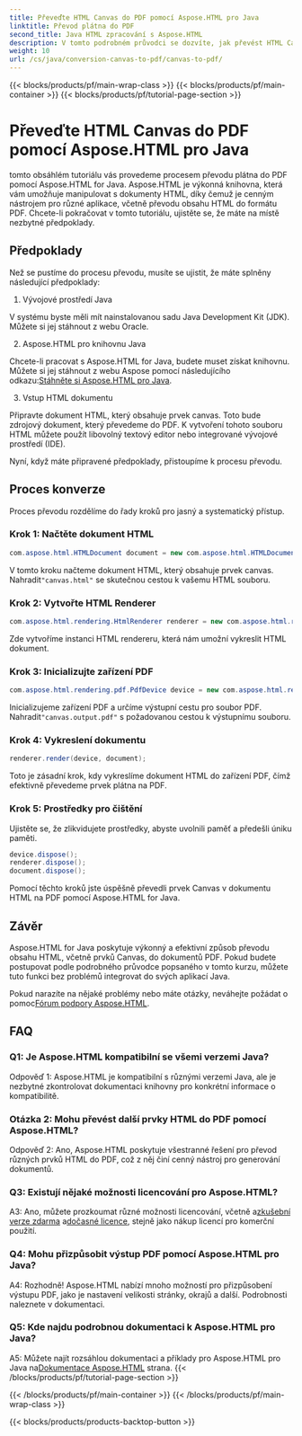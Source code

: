 ```yaml
---
title: Převeďte HTML Canvas do PDF pomocí Aspose.HTML pro Java
linktitle: Převod plátna do PDF
second_title: Java HTML zpracování s Aspose.HTML
description: V tomto podrobném průvodci se dozvíte, jak převést HTML Canvas do PDF pomocí Aspose.HTML for Java.
weight: 10
url: /cs/java/conversion-canvas-to-pdf/canvas-to-pdf/
---
```


{{< blocks/products/pf/main-wrap-class >}}
{{< blocks/products/pf/main-container >}}
{{< blocks/products/pf/tutorial-page-section >}}

# Převeďte HTML Canvas do PDF pomocí Aspose.HTML pro Java

tomto obsáhlém tutoriálu vás provedeme procesem převodu plátna do PDF pomocí Aspose.HTML for Java. Aspose.HTML je výkonná knihovna, která vám umožňuje manipulovat s dokumenty HTML, díky čemuž je cenným nástrojem pro různé aplikace, včetně převodu obsahu HTML do formátu PDF. Chcete-li pokračovat v tomto tutoriálu, ujistěte se, že máte na místě nezbytné předpoklady.

## Předpoklady

Než se pustíme do procesu převodu, musíte se ujistit, že máte splněny následující předpoklady:

1. Vývojové prostředí Java

V systému byste měli mít nainstalovanou sadu Java Development Kit (JDK). Můžete si jej stáhnout z webu Oracle.

2. Aspose.HTML pro knihovnu Java

 Chcete-li pracovat s Aspose.HTML for Java, budete muset získat knihovnu. Můžete si jej stáhnout z webu Aspose pomocí následujícího odkazu:[Stáhněte si Aspose.HTML pro Java](https://releases.aspose.com/html/java/).

3. Vstup HTML dokumentu

Připravte dokument HTML, který obsahuje prvek canvas. Toto bude zdrojový dokument, který převedeme do PDF. K vytvoření tohoto souboru HTML můžete použít libovolný textový editor nebo integrované vývojové prostředí (IDE).

Nyní, když máte připravené předpoklady, přistoupíme k procesu převodu.

## Proces konverze

Proces převodu rozdělíme do řady kroků pro jasný a systematický přístup.

### Krok 1: Načtěte dokument HTML

```java
com.aspose.html.HTMLDocument document = new com.aspose.html.HTMLDocument(Resources.input("canvas.html"));
```

 V tomto kroku načteme dokument HTML, který obsahuje prvek canvas. Nahradit`"canvas.html"` se skutečnou cestou k vašemu HTML souboru.

### Krok 2: Vytvořte HTML Renderer

```java
com.aspose.html.rendering.HtmlRenderer renderer = new com.aspose.html.rendering.HtmlRenderer();
```

Zde vytvoříme instanci HTML rendereru, která nám umožní vykreslit HTML dokument.

### Krok 3: Inicializujte zařízení PDF

```java
com.aspose.html.rendering.pdf.PdfDevice device = new com.aspose.html.rendering.pdf.PdfDevice(Resources.output("canvas.output.pdf"));
```

 Inicializujeme zařízení PDF a určíme výstupní cestu pro soubor PDF. Nahradit`"canvas.output.pdf"` s požadovanou cestou k výstupnímu souboru.

### Krok 4: Vykreslení dokumentu

```java
renderer.render(device, document);
```

Toto je zásadní krok, kdy vykreslíme dokument HTML do zařízení PDF, čímž efektivně převedeme prvek plátna na PDF.

### Krok 5: Prostředky pro čištění

Ujistěte se, že zlikvidujete prostředky, abyste uvolnili paměť a předešli úniku paměti.

```java
device.dispose();
renderer.dispose();
document.dispose();
```

Pomocí těchto kroků jste úspěšně převedli prvek Canvas v dokumentu HTML na PDF pomocí Aspose.HTML for Java.

## Závěr

Aspose.HTML for Java poskytuje výkonný a efektivní způsob převodu obsahu HTML, včetně prvků Canvas, do dokumentů PDF. Pokud budete postupovat podle podrobného průvodce popsaného v tomto kurzu, můžete tuto funkci bez problémů integrovat do svých aplikací Java.

 Pokud narazíte na nějaké problémy nebo máte otázky, neváhejte požádat o pomoc[Fórum podpory Aspose.HTML](https://forum.aspose.com/).

## FAQ

### Q1: Je Aspose.HTML kompatibilní se všemi verzemi Java?

Odpověď 1: Aspose.HTML je kompatibilní s různými verzemi Java, ale je nezbytné zkontrolovat dokumentaci knihovny pro konkrétní informace o kompatibilitě.

### Otázka 2: Mohu převést další prvky HTML do PDF pomocí Aspose.HTML?

Odpověď 2: Ano, Aspose.HTML poskytuje všestranné řešení pro převod různých prvků HTML do PDF, což z něj činí cenný nástroj pro generování dokumentů.

### Q3: Existují nějaké možnosti licencování pro Aspose.HTML?

 A3: Ano, můžete prozkoumat různé možnosti licencování, včetně a[zkušební verze zdarma](https://releases.aspose.com/) a[dočasné licence](https://purchase.aspose.com/temporary-license/), stejně jako nákup licencí pro komerční použití.

### Q4: Mohu přizpůsobit výstup PDF pomocí Aspose.HTML pro Java?

A4: Rozhodně! Aspose.HTML nabízí mnoho možností pro přizpůsobení výstupu PDF, jako je nastavení velikosti stránky, okrajů a další. Podrobnosti naleznete v dokumentaci.

### Q5: Kde najdu podrobnou dokumentaci k Aspose.HTML pro Java?

 A5: Můžete najít rozsáhlou dokumentaci a příklady pro Aspose.HTML pro Java na[Dokumentace Aspose.HTML](https://reference.aspose.com/html/java/) strana.
{{< /blocks/products/pf/tutorial-page-section >}}

{{< /blocks/products/pf/main-container >}}
{{< /blocks/products/pf/main-wrap-class >}}

{{< blocks/products/products-backtop-button >}}
